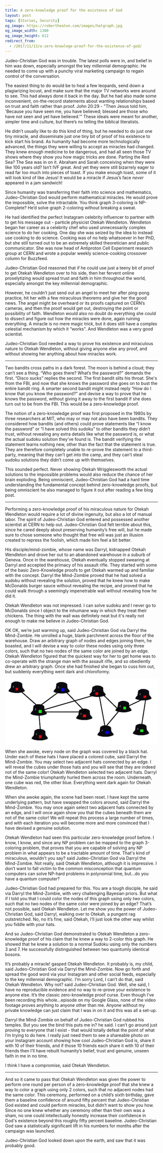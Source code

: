 ```yaml
---
title: A zero-knowledge proof for the existence of God
layout: post
tags: [Stories, Security]
og_image: https://robertheaton.com/images/hatgraph.jpg
og_image_width: 1300
og_image_height: 612
redirect_from:
  - /2017/11/13/a-zero-knowlege-proof-for-the-existence-of-god/
---
```

Judeo-Christian God was in trouble. The latest polls were in, and belief in him was down, especially amongst the key millennial demographic. He needed to come up with a punchy viral marketing campaign to regain control of the conversation.

The easiest thing to do would be to heal a few leopards, send down a plagiarizing locust, and make sure that the major TV networks were around to see. This had always done it back in the day. But he had also made some inconvenient, on-the-record statements about wanting relationships based on trust and faith rather than proof. John 20:29 - "Then Jesus told him, 'Because you have seen me, you have believed; blessed are those who have not seen and yet have believed.’” These ideals were meant for another, simpler time and culture, but there’s no telling the biblical literalists.

He didn’t usually like to do this kind of thing, but he needed to do just one tiny miracle, and disseminate just one tiny bit of proof of his existence to kick start his brand. As humanity had become more technologically advanced, the things they were willing to accept as miracles had changed. They knew enough medicine to be dangerous, and had all seen those TV shows where they show you how magic tricks are done. Parting the Red Sea? The Sea was in on it. Abraham and Sarah conceiving when they were like 100 years old? Isn’t IVF great. And yet they were still bizarrely eager to read far too much into pieces of toast. If you make enough toast, some of it will look kind of like Jesus! It would be a miracle if Jesus’s face *never* appeared in a jam sandwich!

Since humanity was transferring their faith into science and mathematics, Judeo-Christian God would perform mathematical miracles. He would prove the impossible, solve the intractable. You think graph 3-coloring is NP-Complete? He’d solve graph 2-coloring without breaking a sweat.

He had identified the perfect Instagram celebrity influencer to partner with to get his message out - particle physicist Otekah Wendleton. Wendleton began her career as a celebrity chef who used unnecessarily complex science to do her cooking. One day she was seized by the idea to instead use cooking to do science. Cooking was of no help whatsoever in her PhD, but she still turned out to be an extremely skilled theoretician and public communicator. She was now head of Antiproton Cell Experiment research group at CERN and wrote a popular weekly science-cooking crossover column for Buzzfeed.

Judeo-Christian God reasoned that if he could use just a teeny bit of proof to get Otekah Wendleton over to his side, then her fervent online proselytizing would spread trust and faith in him throughout the world, especially amongst the key millennial demographic.

However, he couldn’t just send out an angel to meet her after ping-pong practice, hit her with a few miraculous theorems and give her the good news. The angel might be overheard or its proofs captured on CERN’s cameras, and then the proof would get out, destroying the point or possibility of faith. Wendleton would also no doubt do everything she could to dissect and figure out how the miracles were done, again ruining everything. A miracle is no mere magic trick, but it does still have a complex celestial mechanism by which it “works". And Wendleton was a very good scientist.

Judeo-Christian God needed a way to prove his existence and miraculous nature to Otekah Wendleton, without giving anyone else any proof, and without showing her anything about how miracles work.

----

Two bandits cross paths in a dark forest. The moon is behind a cloud; they can’t see a thing. “Who goes there? What’s the password?” demands the first. “Disco sucks” replies the second. The first bandit slits his throat. She's from the FBI, and now that she knows the password she goes on to bust the entire bandit ring. A smarter second bandit might instead reply “How do I know that you know the password?” and devise a way to prove that he knows the password, without giving it away to the first bandit if she does turn out to be from the FBI. This would be a zero-knowledge proof.

The notion of a zero-knowledge proof was first proposed in the 1980s by three researchers at MIT, who may or may not also have been bandits. They considered how bandits (and others) could prove statements like “I know the password” or “I have solved this sudoku” to other bandits they didn’t trust, without revealing any extra details like what the password is, or what the actual sudoku solution they’ve found is. The bandit verifying the statement learns nothing new, other than the fact that the statement is true. They are therefore completely unable to re-prove the statement to a third-party, meaning that they can’t get into the camp, and they can’t steal sudoku solutions they didn’t come up with themselves.

This sounded perfect. Never showing Otekah Wrigglesworth the actual solutions to the impossible problems would also reduce the chance of her brain exploding. Being omniscient, Judeo-Christian God had a hard time understanding the fundamental concept behind zero-knowledge proofs, but being omniscient he also managed to figure it out after reading a few blog post.

----

Performing a zero-knowledge proof of his miraculous nature for Otekah Wendleton would require a lot of divine ingenuity, but also a lot of manual labor. The spirit of Judeo-Christian God entered and possessed another scientist at CERN to help out. Judeo-Christian God felt terrible about this, since he cared deeply about preserving humanity’s free will, but he made sure to chose someone who thought that free will was just an illusion created to repress the foolish, which made him feel a bit better.

His disciple/mind-zombie, whose name was Darryl, kidnapped Otekah Wendleton and drove her out to an abandoned warehouse in a suburb of Geneva. Once in the warehouse, Otekah eventually stopped swearing at Darryl and accepted the primacy of his assault rifle. They started with some of the basic Zero-Knowledge proofs to get Otekah warmed up and familiar with the concept. Darryl the Mind-Zombie proved that he had solved a sudoku without revealing the solution, proved that he knew how to make McDonalds burger sauce without revealing the recipe, and proved that he could walk through a seemingly impenetrable wall without revealing how he did it.

Otekah Wendleton was not impressed. I can solve sudoku and I never go to McDonalds since I object to the inhumane way in which they treat their chickens. The thing with the wall was definitely neat but it's really not enough to make me believe in Judeo-Christian God.

OK OK, we’re just warming up, said Judeo-Christian God via Darryl the Mind-Zombie. He unrolled a huge, blank parchment across the floor of the warehouse. Draw an arbitrary graph of nodes and edges joining them, he boasted, and I will devise a way to color these nodes using only three colors, such that no two nodes of the same color are joined by an edge. Otekah Wendleton figured that the quickest way for her to get home was to co-operate with the strange man with the assault rifle, and so obediently drew an arbitrary graph. Once she had finished she began to cuss him out, but suddenly everything went dark and chloroformy.

<p align="center">
<img src="/images/hatgraph.jpg" />
</p>

When she awoke, every node on the graph was covered by a black hat. Under each of these hats I have placed a colored cube, said Darryl the Mind-Zombie. You may select two adjacent hats connected by an edge. I will reveal the cubes under those hats and you will see that they are indeed not of the same color! Otekah Wendleton selected two adjacent hats. Darryl the Mind-Zombie triumphantly hurled them across the room. Underneath, one cube was red, the other blue. Everything went dark again for Otekah Wendleton.

When she awoke again, the scene had been reset. I have kept the same underlying pattern, but have swapped the colors around, said Darryl the Mind-Zombie. You may once again select two adjacent hats connected by an edge, and I will once again show you that the cubes beneath them are not of the same color! We will repeat this process a large number of times, and with each iteration you will become more and more convinced that I have devised a genuine solution.

Otekah Wendleton had seen this particular zero-knowledge proof before. I know, I know, and since any NP problem can be mapped to the graph 3-coloring problem, that proves that you are capable of solving any NP problem in what appears to be a tractable amount of time. That's kind of miraculous, wouldn’t you say? said Judeo-Christian God via Darryl the Mind-Zombie. Not really, said Otekah Wendleton, although it is impressive. I don’t want to fall victim to the common misconception that quantum computers can solve NP-hard problems in polynomial time, but...do you have a quantum computer?

Judeo-Christian God had prepared for this. You are a tough disciple, he said via Darryl the Mind-Zombie, with very challenging Bayesian priors. But what if I told you that I could color the nodes of this graph using only *two* colors, such that no two nodes of the same color were joined by an edge? That’s not possible, said Otekah Wendleton. Let me show you the power of Judeo-Christian God, said Darryl, walking over to Otekah, a pungent rag outstretched. No, no it’s fine, said Otekah, I’ll just look the other way whilst you fiddle with your hats.

And so Judeo-Christian God demonstrated to Otekah Wendleton a zero-knowledge proof of his claim that he knew a way to 2-color this graph. He showed that he knew a solution to a normal Sudoku using only the numbers 3 and 7. He successfully distinguished between two quantumly identical bosons.

It’s probably a miracle! gasped Otekah Wendleton. It probably is, my child, said Judeo-Christian God via Darryl the Mind-Zombie. Now go forth and spread the good word via your Instagram and other social feeds, especially to the key millennial demographic. I’m sorry Lord, I can’t do that, said Otekah Wendleton. Why not? said Judeo-Christian God. Well, she said, I have no reproducible evidence and no way to re-prove your existence to anyone else. It’s the classic zero-knowledge proof curse. Even though I’ve been recording this whole…episode on my Google Glass, none of the video footage proves anything to anyone other than me. Anyone without my private knowledge can just claim that I was in on it and this was all a set-up.

Darryl the Mind-Zombie on behalf of Judeo-Christian God rubbed his temples. But you see the bind this puts me in? he said. I can’t go around just proving to everyone that I exist - that would totally defeat the point of what I’m trying to do here. I really just need them to see a shareable photo on your Instagram account showing how cool Judeo-Christian God is, share it with 10 of their friends, and if those 10 friends each share it with 10 of their friends then I’ll have rebuilt humanity’s belief, trust and genuine, unseen faith in me in no time.

I think I have a compromise, said Otekah Wendleton.

----

And so it came to pass that Otekah Wendleton was given the power to perform one round per person of a zero-knowledge proof that she knew a way to color a graph using only 2 colors, such that no adjacent nodes had the same color. This ceremony, performed on a child’s sixth birthday, gave them a baseline confidence of around fifty percent that Judeo-Christian God existed and could perform miracles, but didn’t want to show you how. Since no one knew whether any ceremony other than their own was a sham, no one could intellectually honestly increase their confidence in God's existence beyond this roughly fifty percent baseline. Judeo-Christian God saw a statistically significant lift in his numbers for months after the campaign was launched.

Judeo-Christian God looked down upon the earth, and saw that it was probably good.
